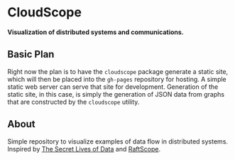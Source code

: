 # CloudScope

**Visualization of distributed systems and communications.**

## Basic Plan

Right now the plan is to have the `cloudscope` package generate a static site, which will then be placed into the `gh-pages` repository for hosting. A simple static web server can serve that site for development. Generation of the static site, in this case, is simply the generation of JSON data from graphs that are constructed by the `cloudscope` utility.

## About

Simple repository to visualize examples of data flow in distributed systems. Inspired by [The Secret Lives of Data](http://thesecretlivesofdata.com/raft/) and [RaftScope](https://github.com/ongardie/raftscope).
